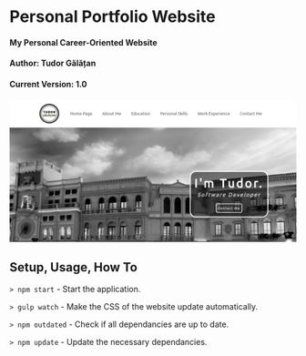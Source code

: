 # Personal Portfolio Website
#### My Personal Career-Oriented Website
#### Author: Tudor Gălățan
#### Current Version: 1.0

![A thumbnail of the website.](src/images/thumbnail.jpg)


## Setup, Usage, How To

`> npm start` - Start the application.

`> gulp watch` - Make the CSS of the website update automatically.

`> npm outdated` - Check if all dependancies are up to date.

`> npm update` - Update the necessary dependancies.